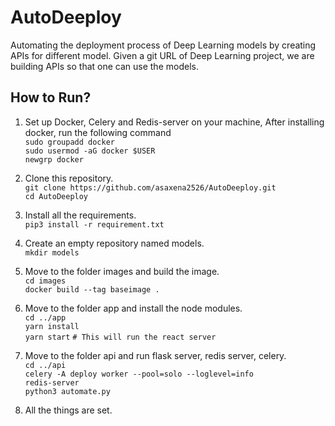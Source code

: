 # AutoDeeploy

Automating the deployment process of Deep Learning models by creating APIs for different model. Given a git URL of Deep Learning project, we are building APIs so that one can use the models.

## How to Run?

1) Set up Docker, Celery and Redis-server on your machine, After installing docker, run the following command<br/>
`sudo groupadd docker`<br/>
`sudo usermod -aG docker $USER` <br/>
`newgrp docker`
2) Clone this repository.<br />
`git clone https://github.com/asaxena2526/AutoDeeploy.git`<br />
`cd AutoDeeploy`
3) Install all the requirements.<br />
`pip3 install -r requirement.txt`
4) Create an empty repository named models.<br />
`mkdir models`
5) Move to the folder images and build the image.<br />
`cd images`<br />
`docker build --tag baseimage .`
6) Move to the folder app and install the node modules.<br />
`cd ../app`<br />
`yarn install`<br />
`yarn start` `# This will run the react server`
7) Move to the folder api and run flask server, redis server, celery.<br />
`cd ../api`<br />
`celery -A deploy worker --pool=solo --loglevel=info`<br />
`redis-server`<br />
`python3 automate.py`

8) All the things are set.
